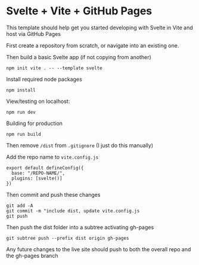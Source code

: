 # Svelte + Vite + GitHub Pages

This template should help get you started developing with Svelte in Vite and host via GitHub Pages

First create a repository from scratch, or navigate into an existing one. 

Then build a basic Svelte app (if not copying from another)

```
npm init vite . -- --template svelte
```

Install required node packages
```
npm install
```

View/testing on localhost:
```
npm run dev
```

Building for production
```
npm run build
```

Then remove `/dist` from `.gitignore` (I just do this manually)

Add the repo name to `vite.config.js`

```
export default defineConfig({
  base: "/REPO-NAME/",
  plugins: [svelte()]
})
```

Then commit and push these changes
```
git add -A
git commit -m "include dist, update vite.config.js
git push
```

Then push the dist folder into a subtree activating gh-pages
```
git subtree push --prefix dist origin gh-pages
```

Any future changes to the live site should push to both the overall repo and the gh-pages branch